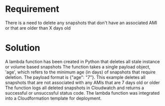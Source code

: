 # Requirement
There is a need to delete any snapshots that don't have an associated AMI or that are older than X days old

# Solution
A lambda function has been created in Python that deletes all stale instance or volume based snapshots
The function takes a single payload object, 'age', which refers to the  minimum age (in days) of snapshots that require deletion.
The payload format is {"age": "7"}. This example deletes all snapshots that are not associated with any AMIs that are 7 days old or older
The function logs all deleted snapshots in Cloudwatch and returns a successful or unsuccssful status code.
The lambda function was integrated into a Cloudformation template for deployment.
